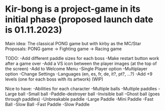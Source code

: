 # Kir-bong is a project-game in its initial phase (proposed launch date is 01.11.2023)
Main idea: The classical PONG game but with kirby as the MC/Star
Proposals: PONG game -> Fighting game -> Racing game

TODO:
-Add different paddle sizes for each boss
-Make restart button work after a game over
-Add a VS icon between the player images (at the top of the screen)
-Add to Welcome Menu
  -Single Player option
  -Multiplayer option
  -Change Settings
  -Languages (en, es, fr, de, it?, pt?, ...?)
-Add +9 levels (one for each boss with its artwork) (WIP)

Nice to have:
-Abilities for each character 
  -Multiple balls
  -Multiple paddles
  -Large ball
  -Small ball
  -Paddle-destroyer ball
  -Invisible ball
  -Ghost ball (goes through paddles)
  -Unbreakable paddle
  -Large Paddle
  -Mini Paddle
  -Fast Ball
  -Slow Ball
  -Fast Paddle
  -Slow Paddle
